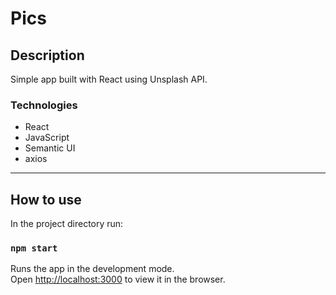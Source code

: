 # Pics


## Description
Simple app built with React using Unsplash API.

### Technologies
- React
- JavaScript
- Semantic UI
- axios

---

## How to use

In the project directory run:
### ``npm start``

Runs the app in the development mode.\
Open [http://localhost:3000](http://localhost:3000) to view it in the browser.

